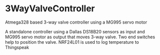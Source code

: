 # 3WayValveController

Atmega328 based 3-way valve controller using a MG995 servo motor

A standalone controller using a Dallas DS18B20 sensors as input and MG995 servo motor as output that moves 3-way valve. Two end switches help to position the valve.
NRF24L01 is used to log temperature to Thingspeak 
